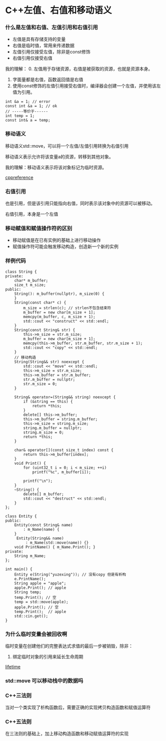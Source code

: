 # C++左值、右值和移动语义

### 什么是左值和右值、左值引用和右值引用

- 左值是具有存储支持的变量
- 右值是临时值，常用来传递数据
- 左值引用仅接受左值，除非是const修饰
- 右值引用仅接受右值

我的理解：
0. 左值用于存储资源，右值是被获取的资源，也就是资源本身。
1. 字面量都是右值，函数返回值是右值
2. 使用const修饰的左值引用接受右值时，编译器会创建一个左值，并使用该左值为引用。
```
int &a = 1; // error
const int &a = 1; // ok 
// -----等价于------
int temp = 1;
const int& a = temp;
```

### 移动语义

移动语义std::move，可以将一个左值/左值引用转换为右值引用

移动语义表示允许将该变量a的资源，转移到其他对象。

我的理解：移动语义表示将该对象标记为临时资源。

[cppreference](https://en.cppreference.com/w/cpp/utility/move)

### 右值引用

也是引用，但是该引用只能指向右值，同时表示该对象中的资源可以被移动。

右值引用，本身是一个左值

### 移动赋值和赋值操作符的区别
- 移动赋值是在已有实例的基础上进行移动操作
- 赋值操作符可能会触发移动构造，创造新一个新的实例


### 样例代码
```
class String {
private:
    char* m_buffer;
    size_t m_size;
public:
    String(): m_buffer(nullptr), m_size(0) {
    }
    String(const char* c) {
        m_size = strlen(c); // strlen不包含结束符
        m_buffer = new char[m_size + 1];
        memcpy(m_buffer, c, m_size + 1);
        std::cout << "construct" << std::endl;
    }
    String(const String& str) {
        this->m_size = str.m_size;
        m_buffer = new char[m_size + 1];
        memcpy(this->m_buffer, str.m_buffer, str.m_size + 1);
        std::cout << "copy" << std::endl;
    }
    // 移动构造
    String(String&& str) noexcept {
        std::cout << "move" << std::endl;
        this->m_size = str.m_size;
        this->m_buffer = str.m_buffer;
        str.m_buffer = nullptr;
        str.m_size = 0;
    }

    String& operator=(String&& string) noexcept {
        if (&string == this) {
            return *this;
        }
        delete[] this->m_buffer;
        this->m_buffer = string.m_buffer;
        this->m_size = string.m_size;
        string.m_buffer = nullptr;
        string.m_size = 0;
        return *this;
    }

    char& operator[](const size_t index) const {
        return this->m_buffer[index];
    }
    void Print() {
        for (uint32_t i = 0; i < m_size; ++i)
            printf("%c", m_buffer[i]);

        printf("\n");
    }
    ~String() {
        delete[] m_buffer;
        std::cout << "destruct" << std::endl;
    }
};

class Entity {
public:
    Entity(const String& name)
        : m_Name(name) {
    }
     Entity(String&& name)
         : m_Name(std::move(name)) {}
    void PrintName() { m_Name.Print(); }
private:
    String m_Name;
};

int main() {
    Entity e(String("yuzexing")); // 没有copy 但是有析构
    e.PrintName();
    String apple = "apple";
    apple.Print(); // apple
    String temp;
    temp.Print(); // 空
    temp = std::move(apple);
    apple.Print(); // 空
    temp.Print();  // apple
    std::cin.get();
}
```

### 为什么临时变量会被回收啊

临时变量在创建他们的完整表达式求值的最后一步被销毁，除非：
1. 绑定临时对象的引用来延长生命周期

[lifetime](https://en.cppreference.com/w/cpp/language/lifetime)

### std::move 可以移动栈中的数据吗

### C++三法则

当对一个类实现了析构函数后，需要正确的实现拷贝构造函数和赋值运算符

### C++五法则

在三法则的基础上，加上移动构造函数和移动赋值运算符的实现
